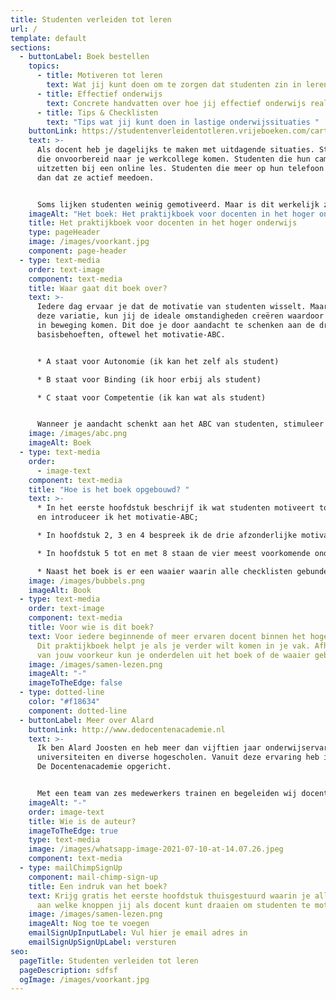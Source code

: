 ```yaml
---
title: Studenten verleiden tot leren
url: /
template: default
sections:
  - buttonLabel: Boek bestellen
    topics:
      - title: Motiveren tot leren
        text: Wat jij kunt doen om te zorgen dat studenten zin in leren krijgen
      - title: Effectief onderwijs
        text: Concrete handvatten over hoe jij effectief onderwijs realiseert
      - title: Tips & Checklisten
        text: "Tips wat jij kunt doen in lastige onderwijssituaties "
    buttonLink: https://studentenverleidentotleren.vrijeboeken.com/cart?noproductlink=1&reference=9789090346625
    text: >-
      Als docent heb je dagelijks te maken met uitdagende situaties. Studenten
      die onvoorbereid naar je werkcollege komen. Studenten die hun camera
      uitzetten bij een online les. Studenten die meer op hun telefoon zitten
      dan dat ze actief meedoen. 


      Soms lijken studenten weinig gemotiveerd. Maar is dit werkelijk zo?
    imageAlt: "Het boek: Het praktijkboek voor docenten in het hoger onderwijs"
    title: Het praktijkboek voor docenten in het hoger onderwijs
    type: pageHeader
    image: /images/voorkant.jpg
    component: page-header
  - type: text-media
    order: text-image
    component: text-media
    title: Waar gaat dit boek over?
    text: >-
      Iedere dag ervaar je dat de motivatie van studenten wisselt. Maar ondanks
      deze variatie, kun jij de ideale omstandigheden creëren waardoor studenten
      in beweging komen. Dit doe je door aandacht te schenken aan de drie
      basisbehoeften, oftewel het motivatie-ABC. 


      * A staat voor Autonomie (ik kan het zelf als student)

      * B staat voor Binding (ik hoor erbij als student)

      * C staat voor Competentie (ik kan wat als student)


      Wanneer je aandacht schenkt aan het ABC van studenten, stimuleer je hen tot leren. In dit boek lees je hoe je dit in jouw les- en begeleidingssituaties, fysiek en offline, kunt aanpakken. De adviezen zijn meestal verpakt in handige to-dolijstjes.
    image: /images/abc.png
    imageAlt: Boek
  - type: text-media
    order:
      - image-text
    component: text-media
    title: "Hoe is het boek opgebouwd? "
    text: >-
      * In het eerste hoofdstuk beschrijf ik wat studenten motiveert tot leren
      en introduceer ik het motivatie-ABC;

      * In hoofdstuk 2, 3 en 4 bespreek ik de drie afzonderlijke motivatiebehoeften: autonomie, binding en competentie. Ieder hoofdstuk bevat een checklist met zes aandachtspunten;

      * In hoofdstuk 5 tot en met 8 staan de vier meest voorkomende onderwijsvormen centraal: het hoorcollege, het werkcollege, groepsbegeleiding en individuele begeleiding. In ieder hoofdstuk bespreek ik hoe je in deze onderwijsbijeenkomsten tegemoet kan komen aan het ABC. Ieder hoofdstuk bevat meerdere checklisten. Daarnaast geef ik je tips hoe je om kunt gaan met lastige situaties tijdens deze onderwijsvormen.

      * Naast het boek is er een waaier waarin alle checklisten gebundeld zijn. In het boek vind je een toelichting op de checklisten.
    image: /images/bubbels.png
    imageAlt: Book
  - type: text-media
    order: text-image
    component: text-media
    title: Voor wie is dit boek?
    text: Voor iedere beginnende of meer ervaren docent binnen het hoger onderwijs.
      Dit praktijkboek helpt je als je verder wilt komen in je vak. Afhankelijk
      van jouw voorkeur kun je onderdelen uit het boek of de waaier gebruiken.
    image: /images/samen-lezen.png
    imageAlt: "-"
    imageToTheEdge: false
  - type: dotted-line
    color: "#f18634"
    component: dotted-line
  - buttonLabel: Meer over Alard
    buttonLink: http://www.dedocentenacademie.nl
    text: >-
      Ik ben Alard Joosten en heb meer dan vijftien jaar onderwijservaring op
      universiteiten en diverse hogescholen. Vanuit deze ervaring heb ik in 2016
      De Docentenacademie opgericht. 


      Met een team van zes medewerkers trainen en begeleiden wij docenten en docententeams op het gebied van effectief onderwijs. Met ons werk willen wij bijdragen aan een wereld waarin we elkaar verder helpen door optimaal van en met elkaar te leren. En dat vanuit ons motto: leren doe je door plezier, verbinding en actie!
    imageAlt: "-"
    order: image-text
    title: Wie is de auteur?
    imageToTheEdge: true
    type: text-media
    image: /images/whatsapp-image-2021-07-10-at-14.07.26.jpeg
    component: text-media
  - type: mailChimpSignUp
    component: mail-chimp-sign-up
    title: Een indruk van het boek?
    text: Krijg gratis het eerste hoofdstuk thuisgestuurd waarin je alles leest over
      aan welke knoppen jij als docent kunt draaien om studenten te motiveren.
    image: /images/samen-lezen.png
    imageAlt: Nog toe te voegen
    emailSignUpInputLabel: Vul hier je email adres in
    emailSignUpSignUpLabel: versturen
seo:
  pageTitle: Studenten verleiden tot leren
  pageDescription: sdfsf
  ogImage: /images/voorkant.jpg
---
```


